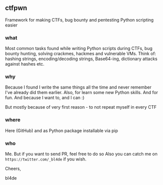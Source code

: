 ## ctfpwn

Framework for making CTFs, bug bounty and pentesting Python scripting easier

### what

Most common tasks found while writing Python scripts during CTFs, bug bounty hunting, solving crackmes, hackmes and vulnerable VMs. Think of: hashing strings, encoding/decoding strings, Base64-ing, dictionary attacks against hashes etc.

### why

Because I found I write the same things all the time and never remember I've already did them earlier.
Also, for learn some new Python skills. And for fun. And because I want to, and I can :)

But mostly because of very first reason - to not repeat myself in every CTF

### where

Here (GitHub) and as Python package installable via pip

### who

Me. But if you want to send PR, feel free to do so
Also you can catch me on `https://twitter.com/_bl4de` if you wish.


Cheers,

bl4de
